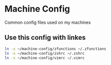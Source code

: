 # Machine Config

Common config files used on my machines

## Use this config with linkes

```sh
ln -s ~/machine-config/zfunctions ~/.zfunctions
ln -s ~/machine-config/zshrc ~/.zshrc
ln -s ~/machine-config/vimrc ~/.vimrc
```

